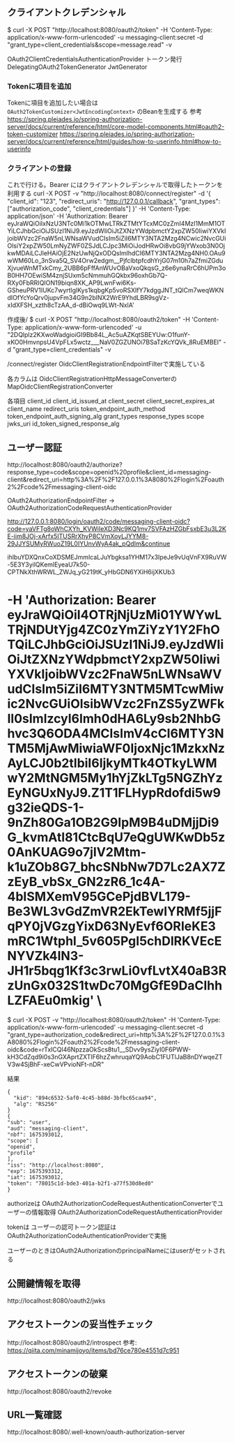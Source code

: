 ## クライアントクレデンシャル
$ curl -X POST "http://localhost:8080/oauth2/token" -H 'Content-Type: application/x-www-form-urlencoded' -u messaging-client:secret -d "grant_type=client_credentials&scope=message.read" -v

OAuth2ClientCredentialsAuthenticationProvider
トークン発行
DelegatingOAuth2TokenGenerator
JwtGenerator


### Tokenに項目を追加
Tokenに項目を追加したい場合は `OAuth2TokenCustomizer<JwtEncodingContext>` のBeanを生成する
参考
https://spring.pleiades.io/spring-authorization-server/docs/current/reference/html/core-model-components.html#oauth2-token-customizer
https://spring.pleiades.io/spring-authorization-server/docs/current/reference/html/guides/how-to-userinfo.html#how-to-userinfo

### クライアントの登録
これで行ける。Bearer にはクライアントクレデンシャルで取得したトークンを利用する
curl -X POST -v "http://localhost:8080/connect/register" -d '{ "client_id": "123", "redirect_uris": "http://127.0.0.1/callback", "grant_types": ["authorization_code", "client_credentials"] }' -H 'Content-Type: application/json' -H 'Authorization: Bearer eyJraWQiOiIxNzU3NTc0Mi1kOTMwLTRkZTMtYTcxMC0zZmI4MzI1MmM1OTYiLCJhbGciOiJSUzI1NiJ9.eyJzdWIiOiJtZXNzYWdpbmctY2xpZW50IiwiYXVkIjoibWVzc2FnaW5nLWNsaWVudCIsIm5iZiI6MTY3NTA2Mzg4NCwic2NvcGUiOlsiY2xpZW50LmNyZWF0ZSJdLCJpc3MiOiJodHRwOi8vbG9jYWxob3N0OjkwMDAiLCJleHAiOjE2NzUwNjQxODQsImlhdCI6MTY3NTA2Mzg4NH0.OAu9wWM60Lo_3nSva5Q_SV4Orw2edgm__PjfclbtpfcdhYrjG07m10h7aZfmiZGduXjvueWnMTxkCmy_2UBB6pFffAnWUvOBaVxoQkqsG_z6e6ynaRrC6hUPm3oB0HH7OEwiSM4znjSUxm5cNmmuhGQkbx96oxhGb7Q-RXy0FbRRIQION19biqn8XK_AP9LwnFwi6Ks-GSheuPRV1IUKc7wyrtlglKys1kqbgKp5voRSXIfY7kdggJNT_tQlCm7weqWKNdIOfYcYoQrv0jupvFm34G9n2blNX2WrE9YhdLBR9sgVz-xIdXFSH_xzth8cTzAA_d-dBiOwq9LWt-NxlA'

作成後/
$ curl -X POST "http://localhost:8080/oauth2/token" -H 'Content-Type: application/x-www-form-urlencoded' -u "2DQlplz2KXwoWadgioiGI9Bb84L_Ac5uAZKqtSBEYUw:O1funY-xKO0HmvnpsU4VpFLx5wctz___NaV0ZGZUNOi7BSaTzKcYQVk_8RuEMBEl" -d "grant_type=client_credentials" -v

/connect/register
OidcClientRegistrationEndpointFilterで実施している

各カラムは
OidcClientRegistrationHttpMessageConverterの
MapOidcClientRegistrationConverter

各項目
client_id
client_id_issued_at
client_secret
client_secret_expires_at
client_name
redirect_uris
token_endpoint_auth_method
token_endpoint_auth_signing_alg
grant_types
response_types
scope
jwks_uri
id_token_signed_response_alg

## ユーザー認証
http://localhost:8080/oauth2/authorize?response_type=code&scope=openid%20profile&client_id=messaging-client&redirect_uri=http%3A%2F%2F127.0.0.1%3A8080%2Flogin%2Foauth2%2Fcode%2Fmessaging-client-oidc

OAuth2AuthorizationEndpointFilter
->
OAuth2AuthorizationCodeRequestAuthenticationProvider

http://127.0.0.1:8080/login/oauth2/code/messaging-client-oidc?code=yaVFTg8oWhCXYh_KVWiIeXD3Nc9KQ1mv7SVFAzHZGbFsxbE3u3L2KE-iim8JOj-xArfx5ITUSRrXhyP8CVmXoyLJYYM8-29JJYSUMyRWuoZ19L0IYUnvWyA4ak_pQdIm&continue

ihlbuYDXQnxCoXDSMEJmmlcaLJuYbgksa1YHM17x3IpeJe9vUqVnFX9RuVW-5E3Y3yilQKemlEyeaU7k50-CPTNkXthWRWL_ZWJq_yG219tK_yHbGDN6YXiH6ijXKUb3
# -H 'Authorization: Bearer eyJraWQiOiI4OTRjNjUzMi01YWYwLTRjNDUtYjg4ZC0zYmZiYzY1Y2FhOTQiLCJhbGciOiJSUzI1NiJ9.eyJzdWIiOiJtZXNzYWdpbmctY2xpZW50IiwiYXVkIjoibWVzc2FnaW5nLWNsaWVudCIsIm5iZiI6MTY3NTM5MTcwMiwic2NvcGUiOlsibWVzc2FnZS5yZWFkIl0sImlzcyI6Imh0dHA6Ly9sb2NhbGhvc3Q6ODA4MCIsImV4cCI6MTY3NTM5MjAwMiwiaWF0IjoxNjc1MzkxNzAyLCJ0b2tlbiI6IjkyMTk4OTkyLWMwY2MtNGM5My1hYjZkLTg5NGZhYzEyNGUxNyJ9.Z1T1FLHypRdofdi5w9g32ieQDS-1-9nZh80Ga1OB2G9IpM9B4uDMjjDi9G_kvmAtl81CtcBqU7eQgUWKwDb5z0AnKUAG9o7jIV2Mtm-k1uZOb8G7_bhcSNbNw7D7Lc2AX7ZzEyB_vbSx_GN2zR6_1c4A-4bISMXemV95GCePjdBVL179-Be3WL3vGdZmVR2EkTewIYRMf5jjFqPY0jVGzgYixD63NyEvf6ORIeKE3mRC1Wtphl_5v605PgI5chDlRKVEcENYVZk4IN3-JH1r5bqg1Kf3c3rwLi0vfLvtX40aB3RzUnGx032S1twDc70MgGfE9DaCIhhLZFAEu0mkig' \

$ curl -X POST -v "http://localhost:8080/oauth2/token" -H 'Content-Type: application/x-www-form-urlencoded' -u messaging-client:secret -d "grant_type=authorization_code&redirect_uri=http%3A%2F%2F127.0.0.1%3A8080%2Flogin%2Foauth2%2Fcode%2Fmessaging-client-oidc&code=rTxICQl46NpzzaOkScs8tu1__SDvv9ysZiyI0F6PWW-kH3CdZqd9i0s3nGXAprtZXTlF6hzZwhruqaYQ9AobC1FUTlJaB8nDYwqeZTV3w4SjBhF-xeCwVPvioNFt-nDR"

結果

```
{
  "kid": "894c6532-5af0-4c45-b88d-3bfbc65caa94",
  "alg": "RS256"
}
{
"sub": "user",
"aud": "messaging-client",
"nbf": 1675393012,
"scope": [
"openid",
"profile"
],
"iss": "http://localhost:8080",
"exp": 1675393312,
"iat": 1675393012,
"token": "78015c1d-bde3-401a-b2f1-a77f530d8ed0"
}
```

authorizeは
OAuth2AuthorizationCodeRequestAuthenticationConverterでユーザーの情報取得
OAuth2AuthorizationCodeRequestAuthenticationProvider

tokenは
ユーザーの認可トークン認証はOAuth2AuthorizationCodeAuthenticationProviderで実施


ユーザーのときはOAuth2AuthorizationのprincipalNameにはuserがセットされる


## 公開鍵情報を取得
http://localhost:8080/oauth2/jwks

## アクセストークンの妥当性チェック
http://localhost:8080/oauth2/introspect
参考: https://qiita.com/minamijoyo/items/bd76ce780e4551d7c951

## アクセストークンの破棄
http://localhost:8080/oauth2/revoke

## URL一覧確認
http://localhost:8080/.well-known/oauth-authorization-server
